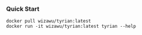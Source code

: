 ### Quick Start

```
docker pull wizawu/tyrian:latest
docker run -it wizawu/tyrian:latest tyrian --help
```
